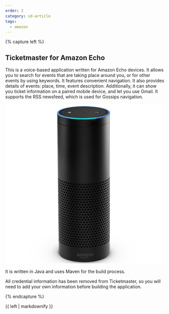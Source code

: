 ```yaml
---
order: 2
category: sd-article
tags:
  - amazon
---
```


{% capture left %}

## Ticketmaster for Amazon Echo

This is a voice-based application written for Amazon Echo devices. It allows you to search for events that are taking place around you, or for other events by using keywords. It features convenient navigation. It also provides details of events: place, time, event description. Additionally, it can show you ticket information on a paired mobile device, and let you use Gmail. It supports the RSS newsfeed, which is used for Gossips navigation.

![echo](/assets/img/partners/startups-development/echo.jpg)

It is written in Java and uses Maven for the build process.

All credential information has been removed from Ticketmaster, so you will need to add your own information before building the application.

{% endcapture %}

<div class="col-lg-8 col-md-8 col-sm-8">{{ left | markdownify }}</div>

